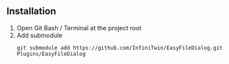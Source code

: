## Installation
1. Open Git Bash / Terminal at the project root
2. Add submodule
   ```
   git submodule add https://github.com/InfiniTwin/EasyFileDialog.git Plugins/EasyFileDialog
   ```
